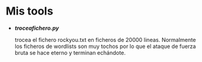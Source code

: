 # Mis tools
* *__troceafichero.py__*<p>
trocea el fichero rockyou.txt en ficheros de 20000 lineas. Normalmente los ficheros de
wordlists son muy tochos por lo que el ataque de fuerza bruta se hace eterno y terminan echándote.<p>
